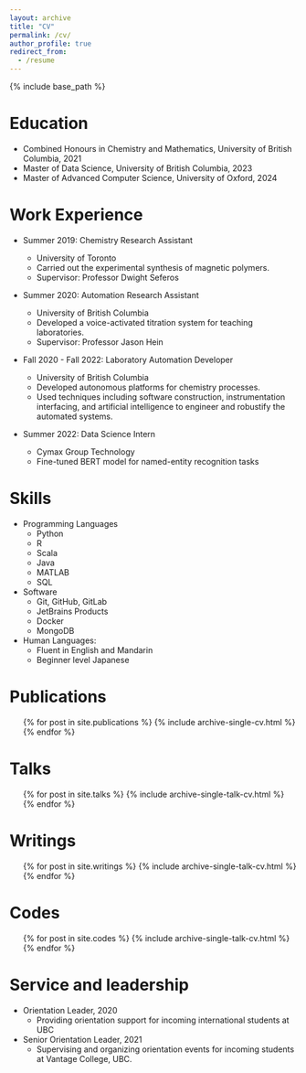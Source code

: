 ```yaml
---
layout: archive
title: "CV"
permalink: /cv/
author_profile: true
redirect_from:
  - /resume
---
```


{% include base_path %}

Education
======

* Combined Honours in Chemistry and Mathematics, University of British Columbia, 2021
* Master of Data Science, University of British Columbia, 2023
* Master of Advanced Computer Science, University of Oxford, 2024

Work Experience
======

* Summer 2019: Chemistry Research Assistant
  * University of Toronto
  * Carried out the experimental synthesis of magnetic polymers.
  * Supervisor: Professor Dwight Seferos

* Summer 2020: Automation Research Assistant
  * University of British Columbia
  * Developed a voice-activated titration system for teaching laboratories.
  * Supervisor: Professor Jason Hein

* Fall 2020 - Fall 2022: Laboratory Automation Developer
  * University of British Columbia
  * Developed autonomous platforms for chemistry processes.
  * Used techniques including software construction, instrumentation interfacing, and artificial intelligence to engineer and robustify the automated systems.

* Summer 2022: Data Science Intern
  * Cymax Group Technology
  * Fine-tuned BERT model for named-entity recognition tasks
  
Skills
======

* Programming Languages
  * Python
  * R
  * Scala
  * Java
  * MATLAB
  * SQL
* Software
  * Git, GitHub, GitLab
  * JetBrains Products
  * Docker
  * MongoDB
* Human Languages:
  * Fluent in English and Mandarin
  * Beginner level Japanese

Publications
======

  <ul>{% for post in site.publications %}
    {% include archive-single-cv.html %}
  {% endfor %}</ul>
  
Talks
======

  <ul>{% for post in site.talks %}
    {% include archive-single-talk-cv.html %}
  {% endfor %}</ul>

Writings
======

  <ul>{% for post in site.writings %}
    {% include archive-single-talk-cv.html %}
  {% endfor %}</ul>

Codes
======

  <ul>{% for post in site.codes %}
    {% include archive-single-talk-cv.html %}
  {% endfor %}</ul>
  
Service and leadership
======

* Orientation Leader, 2020
  * Providing orientation support for incoming international students at UBC
* Senior Orientation Leader, 2021
  * Supervising and organizing orientation events for incoming students at Vantage College, UBC.
